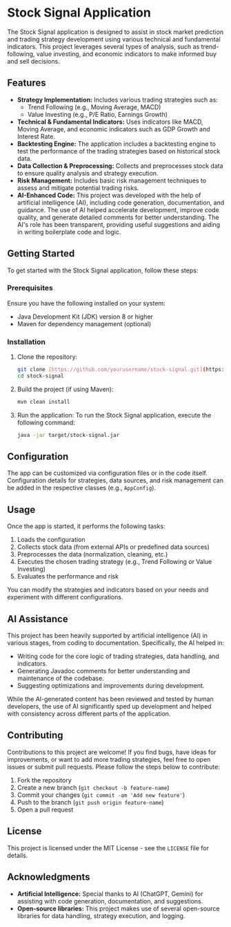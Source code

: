 # Stock Signal Application

The Stock Signal application is designed to assist in stock market prediction and trading strategy development using various technical and fundamental indicators. This project leverages several types of analysis, such as trend-following, value investing, and economic indicators to make informed buy and sell decisions.

## Features

-   **Strategy Implementation:** Includes various trading strategies such as:
    -   Trend Following (e.g., Moving Average, MACD)
    -   Value Investing (e.g., P/E Ratio, Earnings Growth)
-   **Technical & Fundamental Indicators:** Uses indicators like MACD, Moving Average, and economic indicators such as GDP Growth and Interest Rate.
-   **Backtesting Engine:** The application includes a backtesting engine to test the performance of the trading strategies based on historical stock data.
-   **Data Collection & Preprocessing:** Collects and preprocesses stock data to ensure quality analysis and strategy execution.
-   **Risk Management:** Includes basic risk management techniques to assess and mitigate potential trading risks.
-   **AI-Enhanced Code:** This project was developed with the help of artificial intelligence (AI), including code generation, documentation, and guidance. The use of AI helped accelerate development, improve code quality, and generate detailed comments for better understanding. The AI's role has been transparent, providing useful suggestions and aiding in writing boilerplate code and logic.

## Getting Started

To get started with the Stock Signal application, follow these steps:

### Prerequisites

Ensure you have the following installed on your system:

-   Java Development Kit (JDK) version 8 or higher
-   Maven for dependency management (optional)

### Installation

1.  Clone the repository:
    ```bash
    git clone [https://github.com/yourusername/stock-signal.git](https://github.com/yourusername/stock-signal.git)
    cd stock-signal
    ```
2.  Build the project (if using Maven):
    ```bash
    mvn clean install
    ```
3.  Run the application:
    To run the Stock Signal application, execute the following command:
    ```bash
    java -jar target/stock-signal.jar
    ```

## Configuration

The app can be customized via configuration files or in the code itself. Configuration details for strategies, data sources, and risk management can be added in the respective classes (e.g., `AppConfig`).

## Usage

Once the app is started, it performs the following tasks:

1.  Loads the configuration
2.  Collects stock data (from external APIs or predefined data sources)
3.  Preprocesses the data (normalization, cleaning, etc.)
4.  Executes the chosen trading strategy (e.g., Trend Following or Value Investing)
5.  Evaluates the performance and risk

You can modify the strategies and indicators based on your needs and experiment with different configurations.

## AI Assistance

This project has been heavily supported by artificial intelligence (AI) in various stages, from coding to documentation. Specifically, the AI helped in:

-   Writing code for the core logic of trading strategies, data handling, and indicators.
-   Generating Javadoc comments for better understanding and maintenance of the codebase.
-   Suggesting optimizations and improvements during development.

While the AI-generated content has been reviewed and tested by human developers, the use of AI significantly sped up development and helped with consistency across different parts of the application.

## Contributing

Contributions to this project are welcome! If you find bugs, have ideas for improvements, or want to add more trading strategies, feel free to open issues or submit pull requests. Please follow the steps below to contribute:

1.  Fork the repository
2.  Create a new branch (`git checkout -b feature-name`)
3.  Commit your changes (`git commit -am 'Add new feature'`)
4.  Push to the branch (`git push origin feature-name`)
5.  Open a pull request

## License

This project is licensed under the MIT License - see the `LICENSE` file for details.

## Acknowledgments

-   **Artificial Intelligence:** Special thanks to AI (ChatGPT, Gemini) for assisting with code generation, documentation, and suggestions.
-   **Open-source libraries:** This project makes use of several open-source libraries for data handling, strategy execution, and logging.

